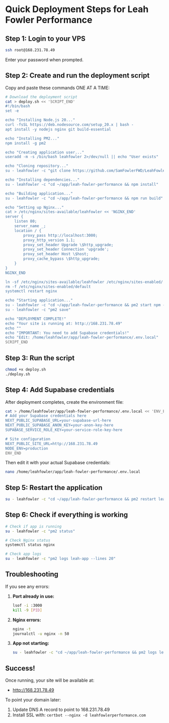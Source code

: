 # Quick Deployment Steps for Leah Fowler Performance

## Step 1: Login to your VPS
```bash
ssh root@168.231.78.49
```
Enter your password when prompted.

## Step 2: Create and run the deployment script

Copy and paste these commands ONE AT A TIME:

```bash
# Download the deployment script
cat > deploy.sh << 'SCRIPT_END'
#!/bin/bash
set -e

echo "Installing Node.js 20..."
curl -fsSL https://deb.nodesource.com/setup_20.x | bash -
apt install -y nodejs nginx git build-essential

echo "Installing PM2..."
npm install -g pm2

echo "Creating application user..."
useradd -m -s /bin/bash leahfowler 2>/dev/null || echo "User exists"

echo "Cloning repository..."
su - leahfowler -c "git clone https://github.com/SamFowlerFWD/LeahFowlerPerformance.git ~/app"

echo "Installing dependencies..."
su - leahfowler -c "cd ~/app/leah-fowler-performance && npm install"

echo "Building application..."
su - leahfowler -c "cd ~/app/leah-fowler-performance && npm run build"

echo "Setting up Nginx..."
cat > /etc/nginx/sites-available/leahfowler << 'NGINX_END'
server {
    listen 80;
    server_name _;
    location / {
        proxy_pass http://localhost:3000;
        proxy_http_version 1.1;
        proxy_set_header Upgrade \$http_upgrade;
        proxy_set_header Connection 'upgrade';
        proxy_set_header Host \$host;
        proxy_cache_bypass \$http_upgrade;
    }
}
NGINX_END

ln -sf /etc/nginx/sites-available/leahfowler /etc/nginx/sites-enabled/
rm -f /etc/nginx/sites-enabled/default
systemctl restart nginx

echo "Starting application..."
su - leahfowler -c "cd ~/app/leah-fowler-performance && pm2 start npm --name leah-app -- start"
su - leahfowler -c "pm2 save"

echo "DEPLOYMENT COMPLETE!"
echo "Your site is running at: http://168.231.78.49"
echo ""
echo "IMPORTANT: You need to add Supabase credentials!"
echo "Edit: /home/leahfowler/app/leah-fowler-performance/.env.local"
SCRIPT_END
```

## Step 3: Run the script
```bash
chmod +x deploy.sh
./deploy.sh
```

## Step 4: Add Supabase credentials

After deployment completes, create the environment file:

```bash
cat > /home/leahfowler/app/leah-fowler-performance/.env.local << 'ENV_END'
# Add your Supabase credentials here
NEXT_PUBLIC_SUPABASE_URL=your-supabase-url-here
NEXT_PUBLIC_SUPABASE_ANON_KEY=your-anon-key-here
SUPABASE_SERVICE_ROLE_KEY=your-service-role-key-here

# Site configuration
NEXT_PUBLIC_SITE_URL=http://168.231.78.49
NODE_ENV=production
ENV_END
```

Then edit it with your actual Supabase credentials:
```bash
nano /home/leahfowler/app/leah-fowler-performance/.env.local
```

## Step 5: Restart the application
```bash
su - leahfowler -c "cd ~/app/leah-fowler-performance && pm2 restart leah-app"
```

## Step 6: Check if everything is working
```bash
# Check if app is running
su - leahfowler -c "pm2 status"

# Check Nginx status
systemctl status nginx

# Check app logs
su - leahfowler -c "pm2 logs leah-app --lines 20"
```

## Troubleshooting

If you see any errors:

1. **Port already in use:**
   ```bash
   lsof -i :3000
   kill -9 [PID]
   ```

2. **Nginx errors:**
   ```bash
   nginx -t
   journalctl -u nginx -n 50
   ```

3. **App not starting:**
   ```bash
   su - leahfowler -c "cd ~/app/leah-fowler-performance && pm2 logs leah-app"
   ```

## Success!
Once running, your site will be available at:
- http://168.231.78.49

To point your domain later:
1. Update DNS A record to point to 168.231.78.49
2. Install SSL with: `certbot --nginx -d leahfowlerperformance.com`